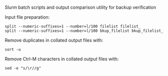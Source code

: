 Slurm batch scripts and output comparison utility for backup verification

Input file preparation:

    split --numeric-suffixes=1 --number=l/100 filelist filelist_
    split --numeric-suffixes=1 --number=l/100 bkup_filelist bkup_filelist_

Remove duplicates in collated output files with:

    sort -u

Remove Ctrl-M characters in collated output files with:

    sed -e "s/\r//g"
